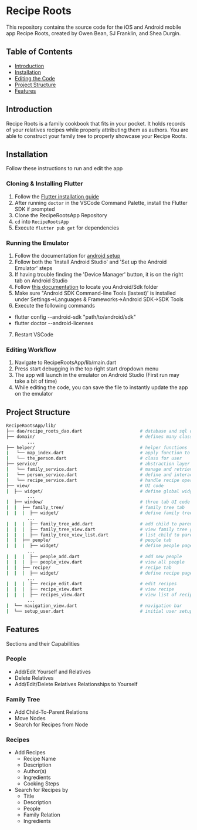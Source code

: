 # Recipe Roots

This repository contains the source code for the iOS and Android mobile app Recipe Roots, created by Owen Bean, SJ Franklin, and Shea Durgin.

## Table of Contents

- [Introduction](#Introduction)
- [Installation](#Installation)
- [Editing the Code](#Editing-the-Code)
- [Project Structure](#Project-Structure)
- [Features](#Features)

## Introduction
Recipe Roots is a family cookbook that fits in your pocket. It holds records of your relatives recipes while properly attributing them as authors. You are able to construct your family tree to properly showcase your Recipe Roots.

## Installation
Follow these instructions to run and edit the app  

### Cloning & Installing Flutter
1. Follow the [Flutter installation guide](https://docs.flutter.dev/get-started/install)  
2. After running `doctor` in the VSCode Command Palette, install the Flutter SDK if prompted  
3. Clone the RecipeRootsApp Repository
4. `cd` into `RecipeRootsApp`
5. Execute `flutter pub get` for dependencies

### Running the Emulator
1. Follow the documentation for [android setup](https://flutter.dev/docs/get-started/install/windows#android-setup)  
2. Follow both the 'Install Android Studio' and 'Set up the Android Emulator' steps  
3. If having trouble finding the 'Device Manager' button, it is on the right tab on Android Studio  
4. Follow [this documentation](https://developer.android.com/studio/command-line) to locate you Android/Sdk folder
5. Make sure "Android SDK Command-line Tools (lastest)' is installed under Settings->Languages & Frameworks->Android SDK->SDK Tools  
6. Execute the following commands  
-  flutter config --android-sdk "path/to/android/sdk"
-  flutter doctor --android-licenses

7. Restart VSCode  

### Editing Workflow
1. Navigate to RecipeRootsApp/lib/main.dart  
2. Press start debugging in the top right start dropdown menu
3. The app will launch in the emulator on Android Studio (First run may take a bit of time)  
4. While editing the code, you can save the file to instantly update the app on the emulator

## Project Structure

```bash
RecipeRootsApp/lib/
├── dao/recipe_roots_dao.dart                      # database and sql queries
├── domain/                                        # defines many classes
        ...
├── helper/                                        # helper functions
|   └── map_index.dart                             # apply function to items
|   └── the_person.dart                            # class for user
├── service/                                       # abstraction layer connecting UI to Database
|   └── family_service.dart                        # manage and retrieve family tree information
|   └── person_service.dart                        # define and interact with persons
|   └── recipe_service.dart                        # handle recipe operations
├── view/                                          # UI code
|  ├── widget/                                     # define global widgets
        ...
|  ├── window/                                     # three tab UI code
|  |  ├── family_tree/                             # family tree tab
|  |  |  ├── widget/                               # define family tree page widgets
        ...
|  |  |  ├── family_tree_add.dart                  # add child to parent relationships
|  |  |  ├── family_tree_view.dart                 # view family tree graph
|  |  |  ├── family_tree_view_list.dart            # list child to parent relationships
|  |  ├── people/                                  # people tab
|  |  |  ├── widget/                               # define people page widgets
        ...
|  |  |  ├── people_add.dart                       # add new people
|  |  |  ├── people_view.dart                      # view all people
|  |  ├── recipe/                                  # recipe tab
|  |  |  ├── widget/                               # define recipe page widgets
        ...
|  |  |  ├── recipe_edit.dart                      # edit recipes
|  |  |  ├── recipe_view.dart                      # view recipe
|  |  |  ├── recipes_view.dart                     # view list of recipes
        ...
|  └── navigation_view.dart                        # navigation bar
|  └── setup_user.dart                             # initial user setup
```

## Features
Sections and their Capabilities

### People

- Add/Edit Yourself and Relatives
- Delete Relatives
- Add/Edit/Delete Relatives Relationships to Yourself

### Family Tree

- Add Child-To-Parent Relations
- Move Nodes
- Search for Recipes from Node

### Recipes

- Add Recipes
  - Recipe Name
  - Description
  - Author(s)
  - Ingredients
  - Cooking Steps
- Search for Recipes by
  - Title
  - Description
  - People
  - Family Relation
  - Ingredients
